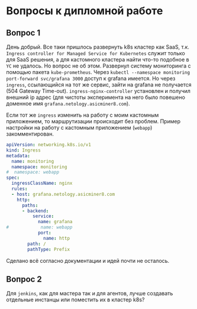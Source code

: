 # Вопросы к дипломной работе

## Вопрос 1
День добрый. Все таки пришлось развернуть k8s кластер как SaaS, т.к. `Ingress controller for Managed Service for Kubernetes` служит только для SaaS решения, а для кастомного кластера найти что-то подобное в `YC` не удалось.
Но вопрос не об этом. Развернул систему мониторинга с помощью пакета `kube-prometheus`. Через `kubectl --namespace monitoring port-forward svc/grafana 3000` доступ к grafana имеется. Но через `ingress`, ссылающийся на тот же сервис, зайти на grafana не получается (504 Gateway Time-out).
`ingress-nginx-controller` установлен и получил внешний ip адрес (для чистоты эксперимента на него было повешено доменное имя `grafana.netology.asicminer8.com`).

Если тот же `ingress` изменить на работу с моим кастомным приложением, то маршрутизации происходит без проблем. 
Пример настройки на работу с кастомным приложением (`webapp`) закомментирован.

```yaml
apiVersion: networking.k8s.io/v1
kind: Ingress
metadata:
  name: monitoring
  namespace: monitoring
#  namespace: webapp
spec:
  ingressClassName: nginx
  rules:
  - host: grafana.netology.asicminer8.com
    http:
      paths:
      - backend:
          service:
            name: grafana
#            name: webapp
            port:
              name: http
        path: /
        pathType: Prefix
```

Сделано всё согласно документации и идей почти не осталось.

## Вопрос 2
Для `jenkins`, как для мастера так и для агентов, лучше создавать отдельные инcтанцы или поместить их в кластер k8s?
